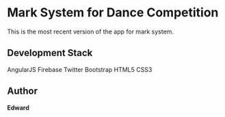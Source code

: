 # Mark System for Dance Competition

This is the most recent version of the app for mark system.

## Development Stack
AngularJS
Firebase
Twitter Bootstrap
HTML5
CSS3

## Author
<b>Edward</b>
